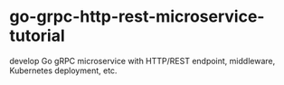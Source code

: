 # go-grpc-http-rest-microservice-tutorial
develop Go gRPC microservice with HTTP/REST endpoint, middleware, Kubernetes deployment, etc.
